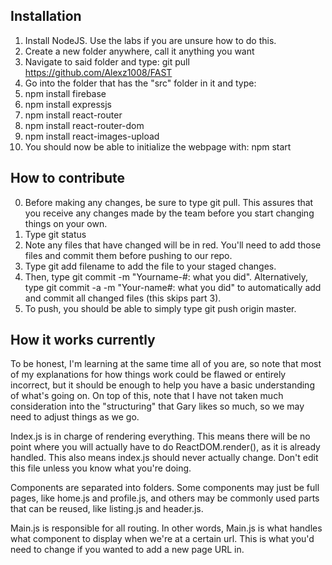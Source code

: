 ## Installation
1. Install NodeJS. Use the labs if you are unsure how to do this.
1. Create a new folder anywhere, call it anything you want
2. Navigate to said folder and type: git pull https://github.com/Alexz1008/FAST
3. Go into the folder that has the "src" folder in it and type:
4. npm install firebase
5. npm install expressjs
6. npm install react-router
7. npm install react-router-dom
8. npm install react-images-upload
8. You should now be able to initialize the webpage with: npm start

## How to contribute
0. Before making any changes, be sure to type git pull. This assures that you receive any changes made by the team before you start changing things on your own.
1. Type git status
2. Note any files that have changed will be in red. You'll need to add those files and commit them before pushing to our repo.
3. Type git add filename to add the file to your staged changes.
4. Then, type git commit -m "Yourname-#: what you did".
Alternatively, type git commit -a -m "Your-name#: what you did" to automatically add and commit all changed files (this skips part 3).
5. To push, you should be able to simply type git push origin master.

## How it works currently
To be honest, I'm learning at the same time all of you are, so note that most of my explanations for how things work could be flawed or entirely incorrect, but it should be enough to help you have a basic understanding of what's going on. On top of this, note that I have not taken much consideration into the "structuring" that Gary likes so much, so we may need to adjust things as we go.

Index.js is in charge of rendering everything. This means there will be no point where you will actually have to do ReactDOM.render(), as it is already handled. This also means index.js should never actually change. Don't edit this file unless you know what you're doing.

Components are separated into folders. Some components may just be full pages, like home.js and profile.js, and others may be commonly used parts that can be reused, like listing.js and header.js.

Main.js is responsible for all routing. In other words, Main.js is what handles what component to display when we're at a certain url. This is what you'd need to change if you wanted to add a new page URL in.
